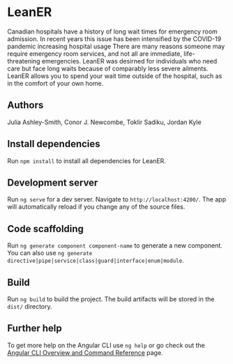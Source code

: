 # LeanER

Canadian hospitals have a history of long wait times for emergency room admission. In recent years this issue has been intensified by the COVID-19 pandemic increasing hospital usage There are many reasons someone may require emergency room services, and not all are immediate, life-threatening emergencies. LeanER was desirned for individuals who need care but face long waits because of comparably less severe ailments. LeanER allows you to spend your wait time outside of the hospital, such as in the comfort of your own home.

## Authors

Julia Ashley-Smith, Conor J. Newcombe, Toklir Sadiku, Jordan Kyle

## Install dependencies

Run `npm install` to install all dependencies for LeanER.

## Development server

Run `ng serve` for a dev server. Navigate to `http://localhost:4200/`. The app will automatically reload if you change any of the source files.

## Code scaffolding

Run `ng generate component component-name` to generate a new component. You can also use `ng generate directive|pipe|service|class|guard|interface|enum|module`.

## Build

Run `ng build` to build the project. The build artifacts will be stored in the `dist/` directory.

## Further help

To get more help on the Angular CLI use `ng help` or go check out the [Angular CLI Overview and Command Reference](https://angular.io/cli) page.
